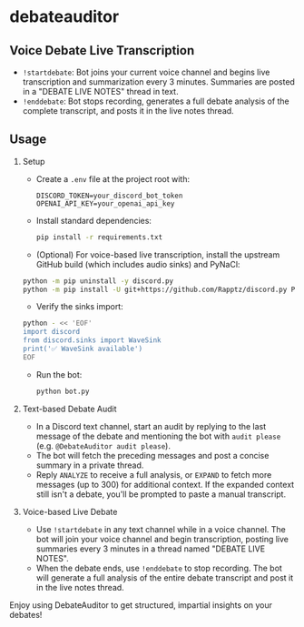 # debateauditor
## Voice Debate Live Transcription

  - `!startdebate`: Bot joins your current voice channel and begins live transcription and summarization every 3 minutes. Summaries are posted in a "DEBATE LIVE NOTES" thread in text.
  - `!enddebate`: Bot stops recording, generates a full debate analysis of the complete transcript, and posts it in the live notes thread.

## Usage

1. Setup
   - Create a `.env` file at the project root with:
     ```
     DISCORD_TOKEN=your_discord_bot_token
     OPENAI_API_KEY=your_openai_api_key
     ```
   - Install standard dependencies:
     ```bash
     pip install -r requirements.txt
     ```
   - (Optional) For voice-based live transcription, install the upstream GitHub build (which includes audio sinks) and PyNaCl:
    ```bash
    python -m pip uninstall -y discord.py
    python -m pip install -U git+https://github.com/Rapptz/discord.py PyNaCl
    ```
   - Verify the sinks import:
    ```bash
    python - << 'EOF'
    import discord
    from discord.sinks import WaveSink
    print('✅ WaveSink available')
    EOF
    ```
   - Run the bot:
     ```bash
     python bot.py
     ```

2. Text-based Debate Audit
   - In a Discord text channel, start an audit by replying to the last message of the debate and mentioning the bot with `audit please` (e.g. `@DebateAuditor audit please`).
   - The bot will fetch the preceding messages and post a concise summary in a private thread.
    - Reply `ANALYZE` to receive a full analysis, or `EXPAND` to fetch more messages (up to 300) for additional context. If the expanded context still isn't a debate, you'll be prompted to paste a manual transcript.

3. Voice-based Live Debate
   - Use `!startdebate` in any text channel while in a voice channel. The bot will join your voice channel and begin transcription, posting live summaries every 3 minutes in a thread named "DEBATE LIVE NOTES".
   - When the debate ends, use `!enddebate` to stop recording. The bot will generate a full analysis of the entire debate transcript and post it in the live notes thread.

Enjoy using DebateAuditor to get structured, impartial insights on your debates!